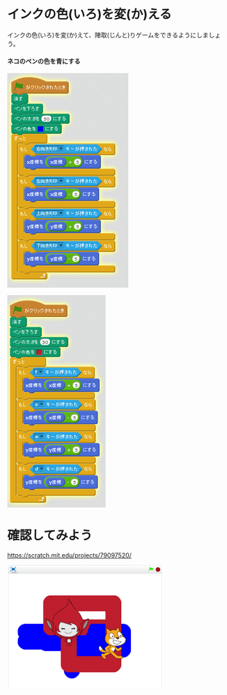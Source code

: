 # インクの色(いろ)を変(か)える

インクの色(いろ)を変(か)えて、陣取(じんと)りゲームをできるようにしましょう。

#### ネコのペンの色を青にする
![](match3_001a.png)




![](match3_002a.png)

# 確認してみよう

https://scratch.mit.edu/projects/79097520/

![](match3_003a.png)
